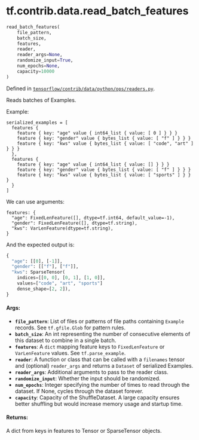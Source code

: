 <div itemscope itemtype="http://developers.google.com/ReferenceObject">
<meta itemprop="name" content="tf.contrib.data.read_batch_features" />
</div>

# tf.contrib.data.read_batch_features

``` python
read_batch_features(
    file_pattern,
    batch_size,
    features,
    reader,
    reader_args=None,
    randomize_input=True,
    num_epochs=None,
    capacity=10000
)
```



Defined in [`tensorflow/contrib/data/python/ops/readers.py`](https://www.tensorflow.org/code/tensorflow/contrib/data/python/ops/readers.py).

Reads batches of Examples.

Example:

```
serialized_examples = [
  features {
    feature { key: "age" value { int64_list { value: [ 0 ] } } }
    feature { key: "gender" value { bytes_list { value: [ "f" ] } } }
    feature { key: "kws" value { bytes_list { value: [ "code", "art" ] } } }
  },
  features {
    feature { key: "age" value { int64_list { value: [] } } }
    feature { key: "gender" value { bytes_list { value: [ "f" ] } } }
    feature { key: "kws" value { bytes_list { value: [ "sports" ] } } }
  }
]
```

We can use arguments:

```
features: {
  "age": FixedLenFeature([], dtype=tf.int64, default_value=-1),
  "gender": FixedLenFeature([], dtype=tf.string),
  "kws": VarLenFeature(dtype=tf.string),
}
```

And the expected output is:

```python
{
  "age": [[0], [-1]],
  "gender": [["f"], ["f"]],
  "kws": SparseTensor(
    indices=[[0, 0], [0, 1], [1, 0]],
    values=["code", "art", "sports"]
    dense_shape=[2, 2]),
}
```

#### Args:

* <b>`file_pattern`</b>: List of files or patterns of file paths containing
    `Example` records. See `tf.gfile.Glob` for pattern rules.
* <b>`batch_size`</b>: An int representing the number of consecutive elements of this
    dataset to combine in a single batch.
* <b>`features`</b>: A `dict` mapping feature keys to `FixedLenFeature` or
    `VarLenFeature` values. See `tf.parse_example`.
* <b>`reader`</b>: A function or class that can be called with a `filenames` tensor
    and (optional) `reader_args` and returns a `Dataset` of serialized
    Examples.
* <b>`reader_args`</b>: Additional arguments to pass to the reader class.
* <b>`randomize_input`</b>: Whether the input should be randomized.
* <b>`num_epochs`</b>: Integer specifying the number of times to read through the
    dataset. If None, cycles through the dataset forever.
* <b>`capacity`</b>: Capacity of the ShuffleDataset. A large capacity ensures better
    shuffling but would increase memory usage and startup time.


#### Returns:

A dict from keys in features to Tensor or SparseTensor objects.